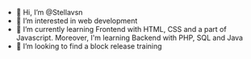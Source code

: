 - 👋 Hi, I’m @Stellavsn
- 👀 I’m interested in web development
- 🌱 I’m currently learning Frontend with HTML, CSS and a part of Javascript. Moreover, I'm learning Backend with PHP, SQL and Java
- 💞️ I’m looking to find a block release training


<!---
Stellavsn/Stellavsn is a ✨ special ✨ repository because its `README.md` (this file) appears on your GitHub profile.
You can click the Preview link to take a look at your changes.
--->
